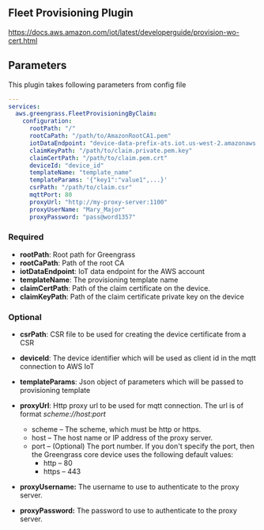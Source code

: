 ## Fleet Provisioning Plugin

https://docs.aws.amazon.com/iot/latest/developerguide/provision-wo-cert.html

## Parameters

This plugin takes following parameters from config file

```yaml
---
services:
  aws.greengrass.FleetProvisioningByClaim:
    configuration:
      rootPath: "/"
      rootCaPath: "/path/to/AmazonRootCA1.pem"
      iotDataEndpoint: "device-data-prefix-ats.iot.us-west-2.amazonaws.com"
      claimKeyPath: "/path/to/claim.private.pem.key"
      claimCertPath: "/path/to/claim.pem.crt"
      deviceId: "device_id"
      templateName: "template_name"
      templateParams: '{"key1":"value1",...}'
      csrPath: "/path/to/claim.csr"
      mqttPort: 80
      proxyUrl: "http://my-proxy-server:1100"
      proxyUserName: "Mary_Major"
      proxyPassword: "pass@word1357"
```

### Required
- **rootPath**: Root path for Greengrass
- **rootCaPath**: Path of the root CA
- **iotDataEndpoint**: IoT data endpoint for the AWS account
- **templateName**: The provisioning template name
- **claimCertPath**: Path of the claim certificate on the device.
- **claimKeyPath**: Path of the claim certificate private key on the device

### Optional

- **csrPath**: CSR file to be used for creating the device certificate from a
  CSR
- **deviceId**: The device identifier which will be used as client id in the mqtt connection to AWS IoT
- **templateParams**: Json object of parameters which will be passed to
  provisioning template
- **proxyUrl**: Http proxy url to be used for mqtt connection. The url is of
  format _scheme://host:port_

  - scheme – The scheme, which must be http or https.
  - host – The host name or IP address of the proxy server.
  - port – (Optional) The port number. If you don't specify the port, then the
    Greengrass core device uses the following default values:
    - http – 80
    - https – 443

- **proxyUsername:** The username to use to authenticate to the proxy server.
- **proxyPassword:** The password to use to authenticate to the proxy server.
